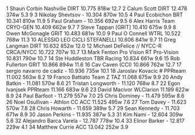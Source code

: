   1  Shaun Corbin Nashville  DIRT  10.775    818w  12.7
  2  Calum Scott  DIRT  12.478    374w  5.3
9
  3  Nikolay Shevtsov  -  10.304    870w  10.5
  4  Paul Ecobichon  BRT  10.341    810w  11.9
  5  Paul Graham  -  10.356    692w  9.5
  6  Alex Harris  Team CRYO-GEN  10.409    662w  9.7
  7  Steve Tappan  [GRIT]  10.410    675w  9.9
  8  Owen McGonagle  GRIT  10.483    681w  10.0
  9  Paul O Connell  WTRL  10.522    768w  11.3
 10  ALESSIO LEO  CICLI STEFANELLI  10.606    841w  9.7
 11  Greg Langman  DIRT  10.632    852w  12.0
 12  Michael DeFelice // NYCC-R  CRCA/NYCC  10.722    707w  10.7
 13  Mark Fenton Pro Vision RT  Pro-Vision  10.831    790w  10.7
 14  Ste Huddleston  TBR Racing  10.834    661w  9.6
 15  Rob Fullerton  GRIT  10.866    894w  11.6
 16  Cav Caven  (CCI)    10.866    762w  12.7
 17  sergio navarro de cadiz  -  10.936    735w  10.1
 18  Jaroslav Kovacic #  PPRteam  11.002    563w  8.2
 19  Franco Battiato  Team Z TAZ  11.068    675w  9.9
 20  Andy Batkin  -  11.081    570w  8.6
 21  Tristan Longworth  -  11.120    768w  8.7
 22  Egon Ivanjsek  PPRteam  11.166    683w  9.6
 23  David Macivor  WLClarion  11.199    622w  8.9
 24  Paul Barfoot  -  11.279    557w  7.0
 25  Chris Dominey  -  11.479    595w  8.6
 26  Noel Osullivan - Athlon CC  ACC  11.525    495w  7.6
 27  Tom Davey  -  11.623    570w  7.8
 28  Chris Howarth  -  11.659    389w  5.7
 29  Sean Kennedy  -  11.703    671w  8.9
 30  Jason Perkins  -  11.935    387w  5.3
 31  Kim Nami  -  12.604    309w  5.6
 32  Alejandro Barca Varela  -  12.787    778w  10.4
 33  Elinor Barker  -  12.817    229w  4.1
 34  Matthew Currie  ACC  13.042    252w  3.9
